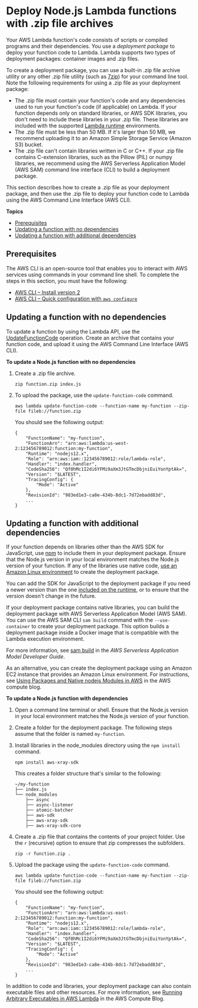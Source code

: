 # Deploy Node\.js Lambda functions with \.zip file archives<a name="nodejs-package"></a>

Your AWS Lambda function's code consists of scripts or compiled programs and their dependencies\. You use a *deployment package* to deploy your function code to Lambda\. Lambda supports two types of deployment packages: container images and \.zip files\.

To create a deployment package, you can use a built\-in \.zip file archive utility or any other \.zip file utility \(such as [7zip](https://www.7-zip.org/download.html)\) for your command line tool\. Note the following requirements for using a \.zip file as your deployment package:
+ The \.zip file must contain your function's code and any dependencies used to run your function's code \(if applicable\) on Lambda\. If your function depends only on standard libraries, or AWS SDK libraries, you don't need to include these libraries in your \.zip file\. These libraries are included with the supported [Lambda runtime](lambda-runtimes.md) environments\.
+ The \.zip file must be less than 50 MB\. If it's larger than 50 MB, we recommend uploading it to an Amazon Simple Storage Service \(Amazon S3\) bucket\.
+ The \.zip file can't contain libraries written in C or C\+\+\. If your \.zip file contains C\-extension libraries, such as the Pillow \(PIL\) or numpy libraries, we recommend using the AWS Serverless Application Model \(AWS SAM\) command line interface \(CLI\) to build a deployment package\.

This section describes how to create a \.zip file as your deployment package, and then use the \.zip file to deploy your function code to Lambda using the AWS Command Line Interface \(AWS CLI\)\.

**Topics**
+ [Prerequisites](#node-package-prereqs)
+ [Updating a function with no dependencies](#nodejs-package-codeonly)
+ [Updating a function with additional dependencies](#nodejs-package-dependencies)

## Prerequisites<a name="node-package-prereqs"></a>

The AWS CLI is an open\-source tool that enables you to interact with AWS services using commands in your command line shell\. To complete the steps in this section, you must have the following:
+ [AWS CLI – Install version 2](https://docs.aws.amazon.com/cli/latest/userguide/install-cliv2.html)
+ [AWS CLI – Quick configuration with `aws configure`](https://docs.aws.amazon.com/cli/latest/userguide/cli-chap-configure.html)

## Updating a function with no dependencies<a name="nodejs-package-codeonly"></a>

To update a function by using the Lambda API, use the [UpdateFunctionCode](API_UpdateFunctionCode.md) operation\. Create an archive that contains your function code, and upload it using the AWS Command Line Interface \(AWS CLI\)\.

**To update a Node\.js function with no dependencies**

1. Create a \.zip file archive\.

   ```
   zip function.zip index.js
   ```

1. To upload the package, use the `update-function-code` command\.

   ```
   aws lambda update-function-code --function-name my-function --zip-file fileb://function.zip
   ```

   You should see the following output:

   ```
   {
       "FunctionName": "my-function",
       "FunctionArn": "arn:aws:lambda:us-west-2:123456789012:function:my-function",
       "Runtime": "nodejs12.x",
       "Role": "arn:aws:iam::123456789012:role/lambda-role",
       "Handler": "index.handler",
       "CodeSha256": "Qf0hMc1I2di6YFMi9aXm3JtGTmcDbjniEuiYonYptAk=",
       "Version": "$LATEST",
       "TracingConfig": {
           "Mode": "Active"
       },
       "RevisionId": "983ed1e3-ca8e-434b-8dc1-7d72ebadd83d",
       ...
   }
   ```

## Updating a function with additional dependencies<a name="nodejs-package-dependencies"></a>

If your function depends on libraries other than the AWS SDK for JavaScript, use [npm](https://www.npmjs.com/) to include them in your deployment package\. Ensure that the Node\.js version in your local environment matches the Node\.js version of your function\. If any of the libraries use native code, [use an Amazon Linux environment](http://aws.amazon.com/blogs/compute/nodejs-packages-in-lambda/) to create the deployment package\.

You can add the SDK for JavaScript to the deployment package if you need a newer version than the one [included on the runtime](lambda-nodejs.md), or to ensure that the version doesn't change in the future\.

If your deployment package contains native libraries, you can build the deployment package with AWS Serverless Application Model \(AWS SAM\)\. You can use the AWS SAM CLI `sam build` command with the `--use-container` to create your deployment package\. This option builds a deployment package inside a Docker image that is compatible with the Lambda execution environment\. 

For more information, see [sam build](https://docs.aws.amazon.com/serverless-application-model/latest/developerguide/sam-cli-command-reference-sam-build.html) in the *AWS Serverless Application Model Developer Guide*\.

As an alternative, you can create the deployment package using an Amazon EC2 instance that provides an Amazon Linux environment\. For instructions, see [Using Packages and Native nodejs Modules in AWS](http://aws.amazon.com/blogs/compute/nodejs-packages-in-lambda/) in the AWS compute blog\. 

**To update a Node\.js function with dependencies**

1. Open a command line terminal or shell\. Ensure that the Node\.js version in your local environment matches the Node\.js version of your function\.

1. Create a folder for the deployment package\. The following steps assume that the folder is named `my-function`\.

1. Install libraries in the node\_modules directory using the `npm install` command\.

   ```
   npm install aws-xray-sdk
   ```

   This creates a folder structure that's similar to the following:

   ```
   ~/my-function
   ├── index.js
   └── node_modules
       ├── async
       ├── async-listener
       ├── atomic-batcher
       ├── aws-sdk
       ├── aws-xray-sdk
       ├── aws-xray-sdk-core
   ```

1. Create a \.zip file that contains the contents of your project folder\. Use the `r` \(recursive\) option to ensure that zip compresses the subfolders\.

   ```
   zip -r function.zip .
   ```

1. Upload the package using the `update-function-code` command\.

   ```
   aws lambda update-function-code --function-name my-function --zip-file fileb://function.zip
   ```

   You should see the following output:

   ```
   {
       "FunctionName": "my-function",
       "FunctionArn": "arn:aws:lambda:us-east-2:123456789012:function:my-function",
       "Runtime": "nodejs12.x",
       "Role": "arn:aws:iam::123456789012:role/lambda-role",
       "Handler": "index.handler",
       "CodeSha256": "Qf0hMc1I2di6YFMi9aXm3JtGTmcDbjniEuiYonYptAk=",
       "Version": "$LATEST",
       "TracingConfig": {
           "Mode": "Active"
       },
       "RevisionId": "983ed1e3-ca8e-434b-8dc1-7d72ebadd83d",
       ...
   }
   ```

In addition to code and libraries, your deployment package can also contain executable files and other resources\. For more information, see [Running Arbitrary Executables in AWS Lambda](http://aws.amazon.com/blogs/compute/running-executables-in-aws-lambda/) in the AWS Compute Blog\.
